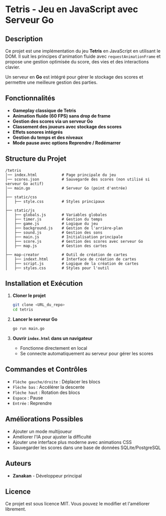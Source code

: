 # Tetris - Jeu en JavaScript avec Serveur Go

## Description

Ce projet est une implémentation du jeu **Tetris** en JavaScript en utilisant le DOM. Il suit les principes d'animation fluide avec `requestAnimationFrame` et propose une gestion optimisée du score, des vies et des interactions clavier.

Un serveur en **Go** est intégré pour gérer le stockage des scores et permettre une meilleure gestion des parties.

## Fonctionnalités

- **Gameplay classique de Tetris**
- **Animation fluide (60 FPS) sans drop de frame**
- **Gestion des scores via un serveur Go**
- **Classement des joueurs avec stockage des scores**
- **Effets sonores intégrés**
- **Gestion du temps et des niveaux**
- **Mode pause avec options Reprendre / Redémarrer**

## Structure du Projet

```
/tetris
│── index.html           # Page principale du jeu
│── scores.json          # Sauvegarde des scores (non utilisé si serveur Go actif)
│── main.go              # Serveur Go (point d'entrée)
│
├── static/css
│   ├── style.css        # Styles principaux
│
├── static/js
│   ├── globals.js       # Variables globales
│   ├── timer.js         # Gestion du temps
│   ├── game.js          # Logique du jeu
│   ├── background.js    # Gestion de l'arrière-plan
│   ├── sound.js         # Gestion des sons
│   ├── main.js          # Initialisation principale
│   ├── score.js         # Gestion des scores avec serveur Go
│   ├── map.js           # Gestion des cartes
│
├── map-creator          # Outil de création de cartes
│   ├── indext.html      # Interface de création de cartes
│   ├── script.js        # Logique de la création de cartes
│   ├── styles.css       # Styles pour l'outil
```

## Installation et Exécution

1. **Cloner le projet**

   ```sh
   git clone <URL_du_repo>
   cd tetris
   ```

2. **Lancer le serveur Go**

   ```sh
   go run main.go
   ```

3. **Ouvrir `index.html` dans un navigateur**
   - Fonctionne directement en local
   - Se connecte automatiquement au serveur pour gérer les scores

## Commandes et Contrôles

- `Flèche gauche/droite` : Déplacer les blocs
- `Flèche bas` : Accélérer la descente
- `Flèche haut` : Rotation des blocs
- `Espace` : Pause
- `Entrée` : Reprendre

## Améliorations Possibles

- Ajouter un mode multijoueur
- Améliorer l'IA pour ajuster la difficulté
- Ajouter une interface plus moderne avec animations CSS
- Sauvegarder les scores dans une base de données SQLite/PostgreSQL

## Auteurs

- **Zanakan** - Développeur principal

## Licence

Ce projet est sous licence MIT. Vous pouvez le modifier et l'améliorer librement.
